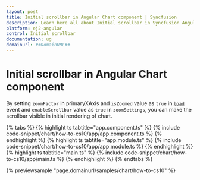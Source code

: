 ```yaml
---
layout: post
title: Initial scrollbar in Angular Chart component | Syncfusion
description: Learn here all about Initial scrollbar in Syncfusion Angular Chart component of Syncfusion Essential JS 2 and more.
platform: ej2-angular
control: Initial scrollbar 
documentation: ug
domainurl: ##DomainURL##
---
```


# Initial scrollbar in Angular Chart component

By setting `zoomFactor` in primaryXAxis and `isZoomed` value as `true` in [`load`](https://ej2.syncfusion.com/angular/documentation/api/chart/chartModel/#load) event and `enableScrollbar` value as `true` in `zoomSettings`, you can make the scrollbar visible in initial rendering of chart.

{% tabs %}
{% highlight ts tabtitle="app.component.ts" %}
{% include code-snippet/chart/how-to-cs10/app/app.component.ts %}
{% endhighlight %}
{% highlight ts tabtitle="app.module.ts" %}
{% include code-snippet/chart/how-to-cs10/app/app.module.ts %}
{% endhighlight %}
{% highlight ts tabtitle="main.ts" %}
{% include code-snippet/chart/how-to-cs10/app/main.ts %}
{% endhighlight %}
{% endtabs %}
  
{% previewsample "page.domainurl/samples/chart/how-to-cs10" %}